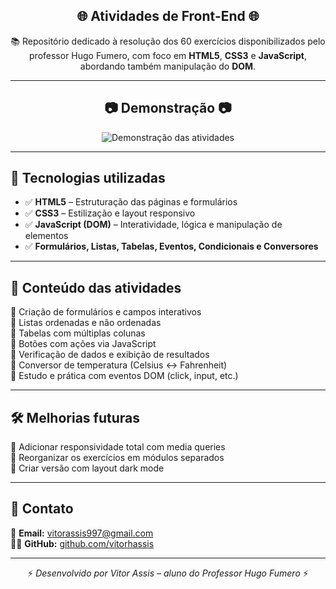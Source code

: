 <h2 align="center"> 🌐 Atividades de Front-End 🌐</h2>

<p align="center">
  📚 Repositório dedicado à resolução dos 60 exercícios disponibilizados pelo professor Hugo Fumero, com foco em <strong>HTML5</strong>, <strong>CSS3</strong> e <strong>JavaScript</strong>, abordando também manipulação do <strong>DOM</strong>.
</p>

---

<h2 align="center">📷 Demonstração 📷</h2>

<p align="center">
  <img src="https://github.com/user-attachments/assets/16e48433-fa30-4f69-a147-c8ff1c77c21b" alt="Demonstração das atividades">
</p>

---

## 🚀 Tecnologias utilizadas  

- ✅ **HTML5** – Estruturação das páginas e formulários  
- ✅ **CSS3** – Estilização e layout responsivo  
- ✅ **JavaScript (DOM)** – Interatividade, lógica e manipulação de elementos  
- ✅ **Formulários, Listas, Tabelas, Eventos, Condicionais e Conversores**

---

## 🧠 Conteúdo das atividades  

🔹 Criação de formulários e campos interativos  
🔹 Listas ordenadas e não ordenadas  
🔹 Tabelas com múltiplas colunas  
🔹 Botões com ações via JavaScript  
🔹 Verificação de dados e exibição de resultados  
🔹 Conversor de temperatura (Celsius ↔ Fahrenheit)  
🔹 Estudo e prática com eventos DOM (click, input, etc.)

---

## 🛠 Melhorias futuras  

🔸 Adicionar responsividade total com media queries  
🔸 Reorganizar os exercícios em módulos separados  
🔸 Criar versão com layout dark mode  

---

## 📩 Contato  

📧 **Email:** [vitorassis997@gmail.com](mailto:vitorassis997@gmail.com)<br>
👨‍💻 **GitHub:** [github.com/vitorhassis](https://github.com/vitorhassis)

---

<p align="center">⚡ <em>Desenvolvido por Vitor Assis – aluno do Professor Hugo Fumero</em> ⚡</p>
